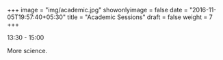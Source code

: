 +++
image = "img/academic.jpg"
showonlyimage = false
date = "2016-11-05T19:57:40+05:30"
title = "Academic Sessions"
draft = false
weight = 7
+++

13:30 - 15:00

<!--more-->

More science.
